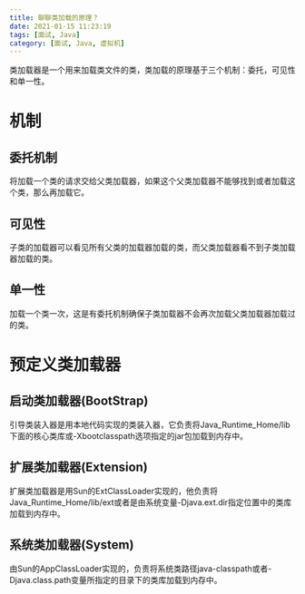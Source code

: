 ```yaml
---
title: 聊聊类加载的原理？
date: 2021-01-15 11:23:19
tags: [面试, Java]
category: [面试, Java, 虚拟机]
---
```


类加载器是一个用来加载类文件的类，类加载的原理基于三个机制：委托，可见性和单一性。

# 机制

## 委托机制

将加载一个类的请求交给父类加载器，如果这个父类加载器不能够找到或者加载这个类，那么再加载它。

## 可见性

子类的加载器可以看见所有父类的加载器加载的类，而父类加载器看不到子类加载器加载的类。

## 单一性

加载一个类一次，这是有委托机制确保子类加载器不会再次加载父类加载器加载过的类。

# 预定义类加载器

## 启动类加载器(BootStrap)

引导类装入器是用本地代码实现的类装入器，它负责将Java_Runtime_Home/lib下面的核心类库或-Xbootclasspath选项指定的jar包加载到内存中。

## 扩展类加载器(Extension)

扩展类加载器是用Sun的ExtClassLoader实现的，他负责将Java_Runtime_Home/lib/ext或者是由系统变量-Djava.ext.dir指定位置中的类库加载到内存中。

## 系统类加载器(System)

由Sun的AppClassLoader实现的，负责将系统类路径java-classpath或者-Djava.class.path变量所指定的目录下的类库加载到内存中。

